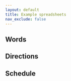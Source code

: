 ```yaml
---
layout: default
title: Example spreadsheets
nav_exclude: false
---
```


## Words

## Directions

## Schedule
